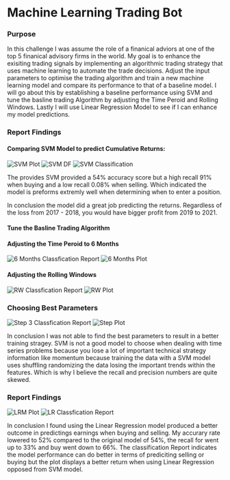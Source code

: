# Machine Learning Trading Bot

### Purpose
In this challenge I was assume the role of a finanical adviors at one of the top 5 finanical advisory firms in the world. My goal is to enhance the exisiting trading signals by implementing an algorithmic trading strategy that uses machine learning to automate the trade decisions. Adjust the input parameters to optimise the trading algorithm and train a new machine learning model and compare its performance to that of a baseline model. I will go about this by establishing a baseline performance using SVM and tune the basline trading Algorithm by adjusting the Time Peroid and Rolling Windows. Lastly I will use Linear Regression Model to see if I can enhance my model predictions. 


### Report Findings

#### Comparing SVM Model to predict Cumulative Returns:
![SVM Plot](https://github.com/jlaomoc/machine_learning_trading_bot/blob/main/Photos/SVM%20Plot.jpg?raw=true)
![SVM DF](https://github.com/jlaomoc/machine_learning_trading_bot/blob/main/Photos/SVM%20DF.jpg?raw=true)
![SVM Classification](https://github.com/jlaomoc/machine_learning_trading_bot/blob/main/Photos/SVM%20Classification%20Report.jpg?raw=true)

The provides SVM provided a 54% accuracy score but a high recall 91% when buying and a low recall 0.08% when selling. Which indicated the model is preforms extremly well when determining when to enter a position.

In conclusion the model did a great job predicting the returns. Regardless of the loss from 2017 - 2018, you would have bigger profit from 2019 to 2021.

#### Tune the Basline Trading Algorithm

#### Adjusting the Time Peroid to 6 Months

![6 Months Classfication Report](https://github.com/jlaomoc/machine_learning_trading_bot/blob/main/Photos/CF%206%20Months.jpg?raw=true)
![6 Months Plot](https://github.com/jlaomoc/machine_learning_trading_bot/blob/main/Photos/6%20Months%20Plot.jpg?raw=true)


#### Adjusting the Rolling Windows

![RW Classfication Report](https://github.com/jlaomoc/machine_learning_trading_bot/blob/main/Photos/Step%202%20CF.jpg?raw=true)
![RW Plot](https://github.com/jlaomoc/machine_learning_trading_bot/blob/main/Photos/step%202%20plot.jpg?raw=true)

### Choosing Best Parameters
![Step 3 Classfication Report](https://github.com/jlaomoc/machine_learning_trading_bot/blob/main/Photos/Ste%203%20CR.jpg?raw=true)
![Step Plot](https://github.com/jlaomoc/machine_learning_trading_bot/blob/main/Photos/Step%203%20Plot.jpg?raw=true)

In conclusion I was not able to find the best parameters to result in a better training stragey. SVM is not a good model to choose when dealing with time series problems because you lose a lot of important technical strategy information like momentum because training the data with a SVM model uses shuffling randomizing the data losing the important trends within the features. Which is why I believe the recall and precision numbers are quite skewed. 
### Report Findings

![LRM Plot](https://github.com/jlaomoc/machine_learning_trading_bot/blob/main/Photos/LRM%20Plot.jpg?raw=true)
![LR Classfication Report](https://github.com/jlaomoc/machine_learning_trading_bot/blob/main/Photos/Logistic%20Regression%20Classifcation%20Report%20.jpg?raw=true)

In conclusion I found using the Linear Regression model produced a better outcome in predictings earnings when buying and selling. My accurary rate lowered to 52% compared to the original model of 54%, the recall for went up to 33% and buy went down to 66%. The classification Report indicates the model performance can do better in terms of prediciting selling or buying but the plot displays a better return when using Linear Regression opposed from SVM model. 




